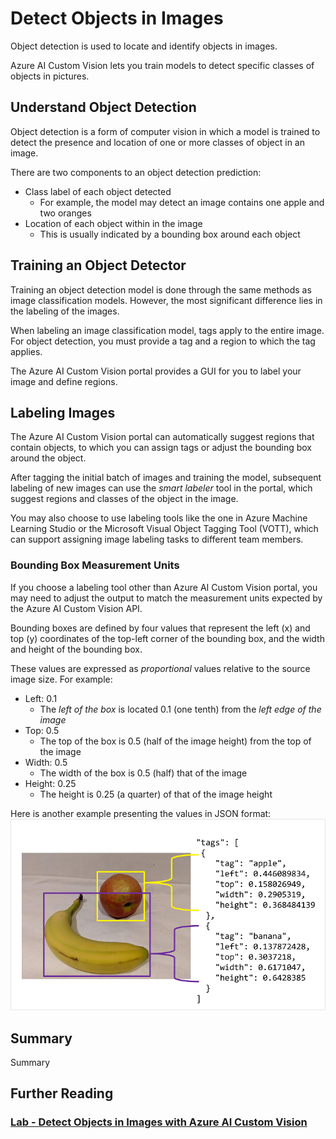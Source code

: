 # Detect Objects in Images
Object detection is used to locate and identify objects in images.

Azure AI Custom Vision lets you train models to detect specific classes of objects in pictures.

## Understand Object Detection
Object detection is a form of computer vision in which a model is trained to detect the presence and location of one or more classes of object in an image.

There are two components to an object detection prediction:
- Class label of each object detected
    - For example, the model may detect an image contains one apple and two oranges
- Location of each object within in the image
    - This is usually indicated by a bounding box around each object

## Training an Object Detector
Training an object detection model is done through the same methods as image classification models. However, the most significant difference lies in the labeling of the images.

When labeling an image classification model, tags apply to the entire image. For object detection, you must provide a tag and a region to which the tag applies.

The Azure AI Custom Vision portal provides a GUI for you to label your image and define regions.

## Labeling Images
The Azure AI Custom Vision portal can automatically suggest regions that contain objects, to which you can assign tags or adjust the bounding box around the object. 

After tagging the initial batch of images and training the model, subsequent labeling of new images can use the <em>smart labeler</em> tool in the portal, which suggest regions and classes of the object in the image.

You may also choose to use labeling tools like the one in Azure Machine Learning Studio or the Microsoft Visual Object Tagging Tool (VOTT), which can support assigning image labeling tasks to different team members.

### Bounding Box Measurement Units
If you choose a labeling tool other than Azure AI Custom Vision portal, you may need to adjust the output to match the measurement units expected by the Azure AI Custom Vision API.

Bounding boxes are defined by four values that represent the left (x) and top (y) coordinates of the top-left corner of the bounding box, and the width and height of the bounding box.

These values are expressed as <em>proportional</em> values relative to the source image size. For example:
- Left: 0.1
    - The <em>left of the box</em> is located 0.1 (one tenth) from the <em>left edge of the image</em>
- Top: 0.5
    - The top of the box is 0.5 (half of the image height) from the top of the image
- Width: 0.5
    - The width of the box is 0.5 (half) that of the image
- Height: 0.25
    - The height is 0.25 (a quarter) of that of the image height

Here is another example presenting the values in JSON format: ![An apple and orange showing the bounding box measurements in JSON.](../Images/object-labels.png)

## Summary
Summary

## Further Reading
### [Lab - Detect Objects in Images with Azure AI Custom Vision](https://microsoftlearning.github.io/mslearn-ai-vision/Instructions/Exercises/03-custom-vision-object-detection.html)